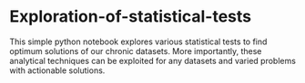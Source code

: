 # Exploration-of-statistical-tests


This simple python notebook explores various statistical tests to find optimum solutions of our chronic datasets. More importantly, these analytical techniques can be exploited for any datasets and varied problems with actionable solutions.
